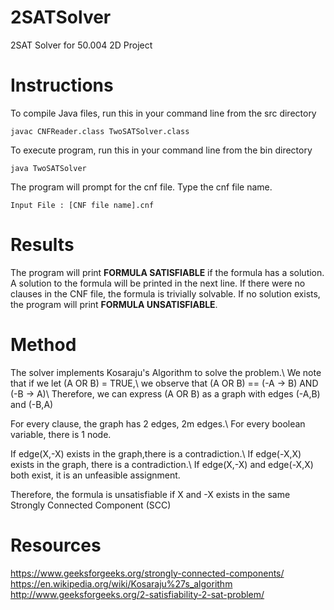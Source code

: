 # 2SATSolver
2SAT Solver for 50.004 2D Project

# Instructions
To compile Java files, run this in your command line from the src directory
```
javac CNFReader.class TwoSATSolver.class 
```

To execute program, run this in your command line from the bin directory
```
java TwoSATSolver
```
The program will prompt for the cnf file. Type the cnf file name.
```
Input File : [CNF file name].cnf
```

# Results
The program will print **FORMULA SATISFIABLE** if the formula has a solution. A solution to the formula will be printed in the next line. If there were no clauses in the CNF file, the formula is trivially solvable. If no solution exists, the program will print **FORMULA UNSATISFIABLE**.

# Method
The solver implements Kosaraju's Algorithm to solve the problem.\\
We note that if we let (A OR B) = TRUE,\\
we observe that (A OR B) == (-A -> B) AND (-B -> A)\\
Therefore, we can express (A OR B) as a graph with edges (-A,B) and (-B,A)
 
For every clause, the graph has 2 edges, 2m edges.\\
For every boolean variable, there is 1 node.
 
If edge(X,-X) exists in the graph,there is a contradiction.\\
If edge(-X,X) exists in the graph, there is a contradiction.\\
If edge(X,-X) and edge(-X,X) both exist, it is an unfeasible assignment.

Therefore, the formula is unsatisfiable if X and -X exists in the same Strongly Connected Component (SCC)

# Resources
https://www.geeksforgeeks.org/strongly-connected-components/
https://en.wikipedia.org/wiki/Kosaraju%27s_algorithm
http://www.geeksforgeeks.org/2-satisfiability-2-sat-problem/
